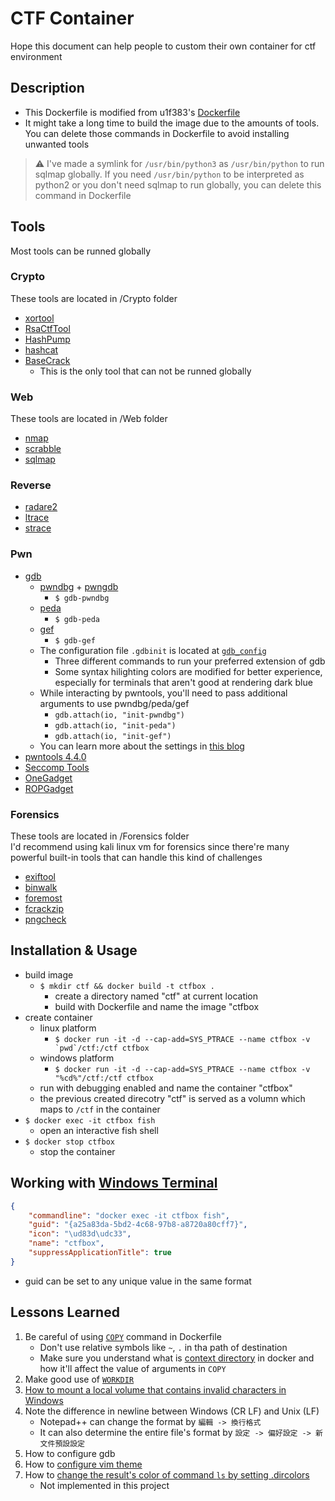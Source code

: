 # CTF Container
Hope this document can help people to custom their own container for ctf environment
## Description
* This Dockerfile is modified from u1f383's [Dockerfile](https://github.com/u1f383/Software-Security-2021/blob/master/Dockerfile)
* It might take a long time to build the image due to the amounts of tools. You can delete those commands in Dockerfile to avoid installing unwanted tools

> :warning: I've made a symlink for ```/usr/bin/python3``` as ```/usr/bin/python``` to run sqlmap globally. If you need ```/usr/bin/python``` to be interpreted as python2 or you don't need sqlmap to run globally, you can delete this command in Dockerfile
## Tools
Most tools can be runned globally
### Crypto
These tools are located in /Crypto folder
* [xortool](https://github.com/hellman/xortool)
* [RsaCtfTool](https://github.com/Ganapati/RsaCtfTool)
* [HashPump](https://github.com/bwall/HashPump)
* [hashcat](https://github.com/hashcat/hashcat)
* [BaseCrack](https://github.com/mufeedvh/basecrack)
  * This is the only tool that can not be runned globally

### Web
These tools are located in /Web folder
* [nmap](https://nmap.org/)
* [scrabble](https://github.com/denny0223/scrabble)
* [sqlmap](https://sqlmap.org/)

### Reverse
* [radare2](https://github.com/radareorg/radare2)
* [ltrace](https://ltrace.org/)
* [strace](https://strace.io/)

### Pwn
* [gdb](https://www.sourceware.org/gdb/)
  * [pwndbg](https://github.com/pwndbg/pwndbg) + [pwngdb](https://github.com/scwuaptx/Pwngdb)
    * ```$ gdb-pwndbg```
  * [peda](https://github.com/longld/peda)
    * ```$ gdb-peda```
  * [gef](https://github.com/hugsy/gef)
    * ```$ gdb-gef```
  * The configuration file ```.gdbinit``` is located at [```gdb_config```](./gdb_config/.gdbinit)
    * Three different commands to run your preferred extension of gdb
    * Some syntax hilighting colors are modified for better experience, especially for terminals that aren't good at rendering dark blue
  * While interacting by pwntools, you'll need to pass additional arguments to use pwndbg/peda/gef
    * ```gdb.attach(io, "init-pwndbg")```
    * ```gdb.attach(io, "init-peda")```
    * ```gdb.attach(io, "init-gef")```
  * You can learn more about the settings in [this blog](https://infosecwriteups.com/pwndbg-gef-peda-one-for-all-and-all-for-one-714d71bf36b8)
* [pwntools 4.4.0](https://github.com/Gallopsled/pwntools/tree/stable)
* [Seccomp Tools](https://github.com/david942j/seccomp-tools)
* [OneGadget](https://github.com/david942j/one_gadget)
* [ROPGadget](https://github.com/JonathanSalwan/ROPgadget)

### Forensics
These tools are located in /Forensics folder<br>
I'd recommend using kali linux vm for forensics since there're many powerful built-in tools that can handle this kind of challenges
* [exiftool](https://exiftool.org/)
* [binwalk](https://github.com/ReFirmLabs/binwalk)
* [foremost](http://foremost.sourceforge.net/)
* [fcrackzip](http://oldhome.schmorp.de/marc/fcrackzip.html)
* [pngcheck](http://www.libpng.org/pub/png/apps/pngcheck.html)

## Installation & Usage
* build image
  * ```$ mkdir ctf && docker build -t ctfbox .```
    * create a directory named "ctf" at current location
    * build with Dockerfile and name the image "ctfbox
* create container
  * linux platform
    * ```$ docker run -it -d --cap-add=SYS_PTRACE --name ctfbox -v `pwd`/ctf:/ctf ctfbox```
  * windows platform
    * ```$ docker run -it -d --cap-add=SYS_PTRACE --name ctfbox -v "%cd%"/ctf:/ctf ctfbox```
  * run with debugging enabled and name the container "ctfbox"
  * the previous created direcotry "ctf" is served as a volumn which maps to ```/ctf``` in the container
* ```$ docker exec -it ctfbox fish```
  * open an interactive fish shell
* ```$ docker stop ctfbox```
  * stop the container

## Working with [Windows Terminal](https://www.microsoft.com/zh-tw/p/windows-terminal/9n0dx20hk701)
```json
{
    "commandline": "docker exec -it ctfbox fish",
    "guid": "{a25a83da-5bd2-4c68-97b8-a8720a80cff7}",
    "icon": "\ud83d\udc33",
    "name": "ctfbox",
    "suppressApplicationTitle": true
}
```
* guid can be set to any unique value in the same format

## Lessons Learned
1. Be careful of using [```COPY```](https://docs.docker.com/engine/reference/builder/#copy) command in Dockerfile
   * Don't use relative symbols like ```~```, ```.``` in tha path of destination
   * Make sure you understand what is [context directory](https://stackoverflow.com/questions/63455621/copy-failed-stat-var-lib-docker-tmp-docker-xxx-no-such-file-or-directory) in docker and how it'll affect the value of arguments in ```COPY```
2. Make good use of [```WORKDIR```](https://docs.docker.com/engine/reference/builder/#workdir)
3. [How to mount a local volume that contains invalid characters in Windows](https://stackoverflow.com/questions/35767929/using-docker-via-windows-console-includes-invalid-characters-pwd-for-a-local-v)
4. Note the difference in newline between Windows (CR LF) and Unix (LF)
   * Notepad++ can change the format by  ```編輯 -> 換行格式```
   * It can also determine the entire file's format by ```設定 -> 偏好設定 -> 新文件預設設定```
5. How to configure gdb
6. How to [configure vim theme](https://unix.stackexchange.com/questions/88879/better-colors-so-comments-arent-dark-blue-in-vim)
7. How to [change the result's color of command ```ls``` by setting .dircolors](https://askubuntu.com/questions/466198/how-do-i-change-the-color-for-directories-with-ls-in-the-console)
   * Not implemented in this project 
